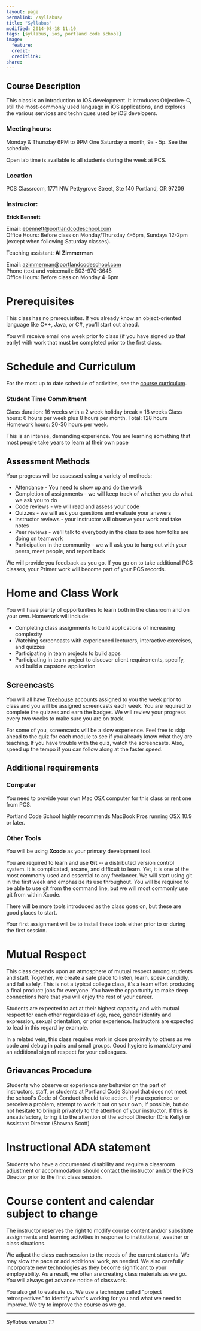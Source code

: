 ```yaml
---
layout: page
permalink: /syllabus/
title: "Syllabus"
modified: 2014-08-18 11:10
tags: [syllabus, ios, portland code school]
image:
  feature: 
  credit: 
  creditlink: 
share: 
---
```





## Course Description

This class is an introduction to iOS development. It introduces Objective-C, still the most-commonly used language in iOS applications, and explores the various services and techniques used by iOS developers.


### Meeting hours:
Monday & Thursday 6PM to 9PM
One Saturday a month, 9a - 5p. See the schedule.

Open lab time is available to all students during the week at PCS.

### Location
PCS Classroom, 1771 NW Pettygrove Street, Ste 140 
Portland, OR 97209


### Instructor: 

**Erick Bennett**

Email: ebennett@portlandcodeschool.com <br>
Office Hours: Before class on Monday/Thursday 4-6pm, Sundays 12-2pm (except when following Saturday classes).


Teaching assistant: **Al Zimmerman**

Email: azimmerman@portlandcodeschool.com <br>
Phone (text and voicemail):  503-970-3645 <br>
Office Hours: Before class on Monday 4-6pm 


# Prerequisites

This class has no prerequisites. If you already know an object-oriented language like C++, Java, or C#, you'll start out ahead.

You will receive email one week prior to class (if you have signed up that early) with work that must be completed prior to the first class.



# Schedule and Curriculum

For the most up to date schedule of activities, see the [course curriculum](/course).



### Student Time Commitment

Class duration: 16 weeks with a 2 week holiday break = 18 weeks
Class hours: 6 hours per week plus 8 hours per month. Total: 128 hours
Homework hours: 20-30 hours per week.

This is an intense, demanding experience. You are learning something that most people take years to learn at their own pace

## Assessment Methods

Your progress will be assessed using a variety of methods:

* Attendance - You need to show up and do the work
* Completion of assignments - we will keep track of whether you do what we ask you to do
* Code reviews - we will read and assess your code
* Quizzes - we will ask you questions and evaluate your answers
* Instructor reviews - your instructor will observe your work and take notes
* Peer reviews - we'll talk to everybody in the class to see how folks are doing on teamwork
* Participation in the community - we will ask you to hang out with your peers, meet people, and report back

We will provide you feedback as you go. If you go on to take additional PCS classes, your Primer work will become part of your PCS records.

# Home and Class Work

You will have plenty of opportunities to learn both in the classroom and on your own. Homework will include:

* Completing class assignments to build applications of increasing complexity
* Watching screencasts with experienced lecturers, interactive exercises, and quizzes
* Participating in team projects to build apps
* Participating in team project to discover client requirements, specify, and build a capstone application

## Screencasts

You will all have [Treehouse](http://teamtreehouse.com) accounts assigned to you the week prior to class and you will be assigned screencasts each week. You are required to complete the quizzes and earn the badges. We will review your progress every two weeks to make sure you are on track.

For some of you, screencasts will be a slow experience. Feel free to skip ahead to the quiz for each module to see if you already know what they are teaching. If you have trouble with the quiz, watch the screencasts. Also, speed up the tempo if you can follow along at the faster speed.


## Additional requirements

### Computer

You need to provide your own Mac OSX computer for this class or rent one from PCS.

Portland Code School highly recommends MacBook Pros running OSX 10.9 or later. 

### Other Tools

You will be using **Xcode** as your primary development tool.

You are required to learn and use **Git** -- a distributed version control system. It is complicated, arcane, and difficult to learn.  Yet, it is one of the most commonly used and essential to any freelancer. We will start using git in the first week and emphasize its use throughout. You will be required to be able to use git from the command line, but we will most commonly use git from within Xcode.

There will be more tools introduced as the class goes on, but these are good places to start.

Your first assignment will be to install these tools either prior to or during the first session.

# Mutual Respect

This class depends upon an atmosphere of mutual respect among students and staff. Together, we create a safe place to listen, learn, speak candidly, and fail safely. This is not a typical college class, it's a team effort producing a final product: jobs for everyone. You have the opportunity to make deep connections here that you will enjoy the rest of your career. 

Students are expected to act at their highest capacity and with mutual respect for each other regardless of age, race, gender identity and expression, sexual orientation, or prior experience. Instructors are expected to lead in this regard by example.

In a related vein, this class requires work in close proximity to others as we code and debug in pairs and small groups. Good hygiene is mandatory and an additional sign of respect for your colleagues.

## Grievances Procedure

Students who observe or experience any behavior on the part of instructors, staff, or students at Portland Code School that does not meet the school's Code of Conduct should take action.  If you experience or perceive a problem, attempt to work it out on your own, if possible, but do not hesitate to bring it privately to the attention of your instructor. If this is unsatisfactory, bring it to the attention of the school Director (Cris Kelly) or Assistant Director (Shawna Scott)

# Instructional ADA statement
Students who have a documented disability and require a classroom adjustment or accommodation should contact the instructor and/or the PCS Director prior to the first class session.

# Course content and calendar subject to change

The instructor reserves the right to modify course content and/or substitute assignments and learning activities in response to institutional, weather or class situations.

We adjust the class each session to the needs of the current students. We may slow the pace or add additional work, as needed. We also carefully incorporate new technologies as they become significant to your employability. As a result, we often are creating class materials as we go. You will always get advance notice of classwork.

You also get to evaluate *us*. We use a technique called "project retrospectives" to identify what's working for you and what we need to improve. We try to improve the course as we go.

-------

*Syllabus version 1.1*
